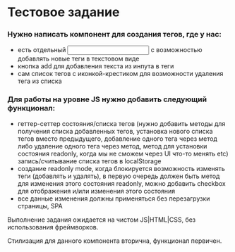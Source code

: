 # Тестовое задание
							
### Нужно написать компонент для создания тегов, где у нас:
* есть отдельный <input type='text' /> с возможностью добавлять новые теги в текстовом виде
* кнопка add для добавления текста из инпута в теги
* сам список тегов с иконкой-крестиком для возможности удаления тега из списка
							
### Для работы на уровне JS нужно добавить следующий функционал:
* геттер-сеттер состояния/списка тегов (нужно добавить методы для получения списка добавленных тегов, установка нового списка тегов вместо предыдущего, добавление одного тега через метод либо удаление одного тега через метод, метод для установки состояния readonly, когда мы не сможем через UI что-то менять etc)
запись/считывание списка тегов в localStorage
* создание readonly mode, когда блокируется возможность изменять теги (добавлять и удалять), в первую очередь должен быть метод для изменения этого состояния readonly, можно добавить checkbox для отображения и/или изменения этого состояния
* все данные изменения должны применяться без перезагрузки страницы, SPA	
					
Выполнение задания ожидается на чистом JS|HTML|CSS, без использования фреймворков.

Стилизация для данного компонента вторична, функционал первичен.
